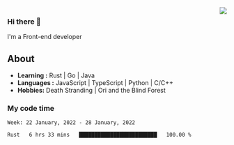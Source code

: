 <img align='right' src="https://github-readme-stats.vercel.app/api?username=strugglebak&show_icons=true">

### Hi there 👋

I'm a Front-end developer

## About

-  **Learning :** Rust | Go | Java
-  **Languages :** JavaScript | TypeScript | Python | C/C++
-  **Hobbies:** Death Stranding | Ori and the Blind Forest

### My code time

<!--START_SECTION:waka-->
```text
Week: 22 January, 2022 - 28 January, 2022

Rust   6 hrs 33 mins   █████████████████████████   100.00 % 
```
<!--END_SECTION:waka-->
